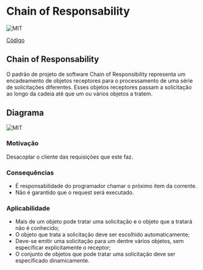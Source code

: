 Chain of Responsability
==============================

![MIT](https://octodex.github.com/images/dojocat.jpg)

[Código](https://github.com/robsonbittencourt/design-patterns-dojos/tree/master/src/main/java/chainOfResponsability)

## Chain of Responsability
O padrão de projeto de software Chain of Responsibility representa um encadeamento de objetos receptores para o processamento de uma série de solicitações diferentes. Esses objetos receptores passam a solicitação ao longo da cadeia até que um ou vários objetos a tratem.

## Diagrama

![MIT](https://encrypted-tbn0.gstatic.com/images?q=tbn:ANd9GcT9-EO8T-Rv_SO3kuaPWQPbPHdDKIQh0Si6hj6-0fYt_vcubNGYHOCqSZ8-)

### Motivação
Desacoplar o cliente das requisições que este faz.

### Consequências
* É responsabilidade do programador chamar o próximo item da corrente. 
* Não é garantido que o request será executado.

### Aplicabilidade
* Mais de um objeto pode tratar uma solicitação e o objeto que a tratará não é conhecido;
* O objeto que trata a solicitação deve ser escolhido automaticamente;
* Deve-se emitir uma solicitação para um dentre vários objetos, sem especificar explicitamente o receptor;
* O conjunto de objetos que pode tratar uma solicitação deve ser especificado dinamicamente.
